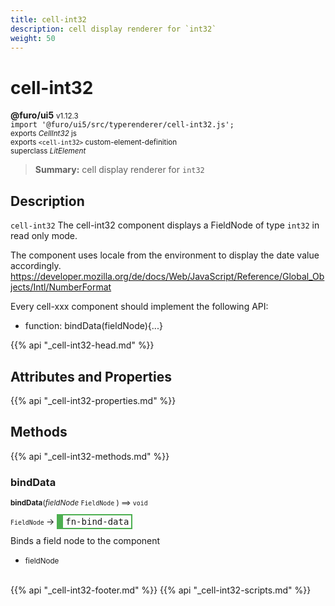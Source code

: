 ```yaml
---
title: cell-int32
description: cell display renderer for `int32`
weight: 50
---
```


# cell-int32
**@furo/ui5** <small>v1.12.3</small>
<br>`import '@furo/ui5/src/typerenderer/cell-int32.js';`<small>
<br>exports *CellInt32* js
<br>exports `<cell-int32>` custom-element-definition
<br>superclass *LitElement*</small>

> **Summary:** cell display renderer for `int32`

## Description

`cell-int32`
The cell-int32 component displays a FieldNode of type `int32` in read only mode.

The component uses locale from the environment to display the date value accordingly.
https://developer.mozilla.org/de/docs/Web/JavaScript/Reference/Global_Objects/Intl/NumberFormat

Every cell-xxx component should implement the following API:
- function: bindData(fieldNode){...}

{{% api "_cell-int32-head.md" %}}

## Attributes and Properties
{{% api "_cell-int32-properties.md" %}}






## Methods
{{% api "_cell-int32-methods.md" %}}


### **bindData**
<small>**bindData**(*fieldNode* `FieldNode` ) ⟹ `void`</small>

<small>`FieldNode` </small> →
<span  style="border-width:2px 2px 2px 10px; border-style: solid;border-color:  rgb(76, 175, 80);font-family:monospace; padding:2px 4px;">fn-bind-data</span>

Binds a field node to the component

- <small>fieldNode </small>
<br><br>






{{% api "_cell-int32-footer.md" %}}
{{% api "_cell-int32-scripts.md" %}}
